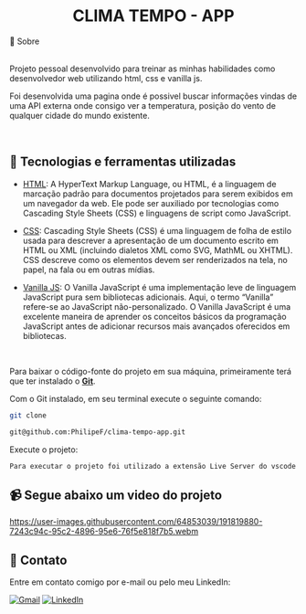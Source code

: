 <div align="center">
<h1> CLIMA TEMPO - APP </h1>
</div>
   📃 Sobre
<br>
<br>

Projeto pessoal desenvolvido para treinar as minhas habilidades como desenvolvedor web utilizando html, css e vanilla js. <p> Foi desenvolvida uma pagina onde é possivel buscar informações vindas de uma API externa onde consigo ver a temperatura, posição do vento de qualquer cidade do mundo existente.

<br>

## 🚀 Tecnologias e ferramentas utilizadas

- [HTML](https://en.wikipedia.org/wiki/HTML): A HyperText Markup Language, ou HTML, é a linguagem de marcação padrão para documentos projetados para serem exibidos em um navegador da web. Ele pode ser auxiliado por tecnologias como Cascading Style Sheets (CSS) e linguagens de script como JavaScript.


- [CSS](https://developer.mozilla.org/en-US/docs/Web/CSS): Cascading Style Sheets (CSS) é uma linguagem de folha de estilo usada para descrever a apresentação de um documento escrito em HTML ou XML (incluindo dialetos XML como SVG, MathML ou XHTML). CSS descreve como os elementos devem ser renderizados na tela, no papel, na fala ou em outras mídias.

- [Vanilla JS](https://kinsta.com/pt/base-de-conhecimento/o-que-e-javascript/#vanilla-javascript): O Vanilla JavaScript é uma implementação leve de linguagem JavaScript pura sem bibliotecas adicionais. Aqui, o termo “Vanilla” refere-se ao JavaScript não-personalizado. O Vanilla JavaScript é uma excelente maneira de aprender os conceitos básicos da programação JavaScript antes de adicionar recursos mais avançados oferecidos em bibliotecas.

<br>

Para baixar o código-fonte do projeto em sua máquina, primeiramente terá que ter instalado o [**Git**](https://git-scm.com/).

Com o Git instalado, em seu terminal execute o seguinte comando:

```bash
git clone  

git@github.com:PhilipeF/clima-tempo-app.git
```

Execute o projeto:

```
Para executar o projeto foi utilizado a extensão Live Server do vscode
```

<h2>📹 Segue abaixo um video do projeto</h2>

https://user-images.githubusercontent.com/64853039/191819880-7243c94c-95c2-4896-95e6-76f5e818f7b5.webm


## 📲 Contato

Entre em contato comigo por e-mail ou pelo meu LinkedIn:

<a href="mailto:philipsferreiraa@gmail.com"><img src="https://img.shields.io/badge/Gmail-D14836?style=for-the-badge&logo=gmail&logoColor=white" alt="Gmail"/></a>
<a href="https://www.linkedin.com/in/philipe-ferreira-60696388/"><img src="https://img.shields.io/badge/linkedin%20-%230077B5.svg?&style=for-the-badge&logo=linkedin&logoColor=white" alt="LinkedIn"/></a>



